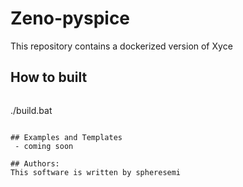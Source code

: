 # Zeno-pyspice

This repository contains a dockerized version of Xyce 


## How to built
```
```
./build.bat
```

## Examples and Templates 
 - coming soon 

## Authors:
This software is written by spheresemi 
